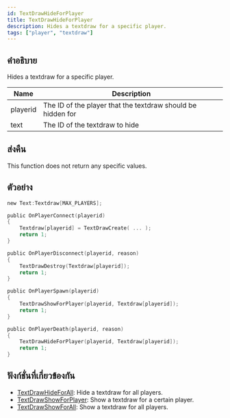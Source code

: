 ```yaml
---
id: TextDrawHideForPlayer
title: TextDrawHideForPlayer
description: Hides a textdraw for a specific player.
tags: ["player", "textdraw"]
---
```


## คำอธิบาย

Hides a textdraw for a specific player.

| Name     | Description                                                 |
| -------- | ----------------------------------------------------------- |
| playerid | The ID of the player that the textdraw should be hidden for |
| text     | The ID of the textdraw to hide                              |

## ส่งคืน

This function does not return any specific values.

## ตัวอย่าง

```c
new Text:Textdraw[MAX_PLAYERS];

public OnPlayerConnect(playerid)
{
    Textdraw[playerid] = TextDrawCreate( ... );
    return 1;
}

public OnPlayerDisconnect(playerid, reason)
{
    TextDrawDestroy(Textdraw[playerid]);
    return 1;
}

public OnPlayerSpawn(playerid)
{
    TextDrawShowForPlayer(playerid, Textdraw[playerid]);
    return 1;
}

public OnPlayerDeath(playerid, reason)
{
    TextDrawHideForPlayer(playerid, Textdraw[playerid]);
    return 1;
}
```

## ฟังก์ชั่นที่เกี่ยวข้องกัน

- [TextDrawHideForAll](../functions/TextDrawHideForAll.md): Hide a textdraw for all players.
- [TextDrawShowForPlayer](../functions/TextDrawShowForPlayer.md): Show a textdraw for a certain player.
- [TextDrawShowForAll](../functions/TextDrawShowForAll.md): Show a textdraw for all players.
